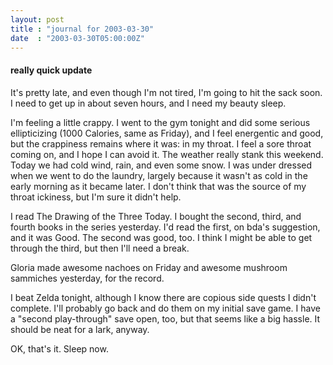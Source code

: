 ```yaml
---
layout: post
title : "journal for 2003-03-30"
date  : "2003-03-30T05:00:00Z"
---
```

<h4>really quick update</h4>It's pretty late, and even though I'm not tired, I'm going to hit the sack soon.  I need to get up in about seven hours, and I need my beauty sleep.

I'm feeling a little crappy.  I went to the gym tonight and did some serious ellipticizing (1000 Calories, same as Friday), and I feel energentic and good, but the crappiness remains where it was: in my throat.  I feel a sore throat coming on, and I hope I can avoid it.  The weather really stank this weekend. Today we had cold wind, rain, and even some snow.  I was under dressed when we went to do the laundry, largely because it wasn't as cold in the early morning as it became later.  I don't think that was the source of my throat ickiness, but I'm sure it didn't help.

I read The Drawing of the Three Today.  I bought the second, third, and fourth books in the series yesterday.  I'd read the first, on bda's suggestion, and it was Good.  The second was good, too.  I think I might be able to get through the third, but then I'll need a break.

Gloria made awesome nachoes on Friday and awesome mushroom sammiches yesterday, for the record.

I beat Zelda tonight, although I know there are copious side quests I didn't complete.  I'll probably go back and do them on my initial save game.  I have a "second play-through" save open, too, but that seems like a big hassle.  It should be neat for a lark, anyway.

OK, that's it.  Sleep now.

